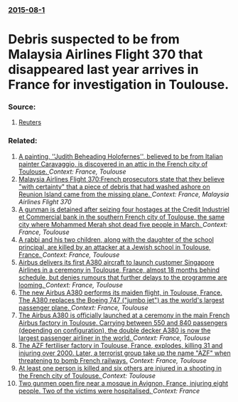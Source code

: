 ### [2015-08-1](/news/2015/08/1/index.md)

# Debris suspected to be from Malaysia Airlines Flight 370 that disappeared last year arrives in France for investigation in Toulouse. 




### Source:

1. [Reuters](http://one.trust.org/item/20150801052808-e7lqb/?source=hpMostPopularTheWire)

### Related:

1. [ A painting, ''Judith Beheading Holofernes'', believed to be from Italian painter Caravaggio, is discovered in an attic in the French city of Toulouse. ](/news/2016/04/12/a-painting-judith-beheading-holofernes-believed-to-be-from-italian-painter-caravaggio-is-discovered-in-an-attic-in-the-french-city-o.md) _Context: France, Toulouse_
2. [Malaysia Airlines Flight 370:French prosecutors state that they believe "with certainty" that a piece of debris that had washed ashore on Reunion Island came from the missing plane. ](/news/2015/09/3/malaysia-airlines-flight-370-pfrench-prosecutors-state-that-they-believe-with-certainty-that-a-piece-of-debris-that-had-washed-ashore-on-r.md) _Context: France, Malaysia Airlines Flight 370_
3. [A gunman is detained after seizing four hostages at the Credit Industriel et Commercial bank in the southern French city of Toulouse, the same city where Mohammed Merah shot dead five people in March. ](/news/2012/06/20/a-gunman-is-detained-after-seizing-four-hostages-at-the-cra-c-dit-industriel-et-commercial-bank-in-the-southern-french-city-of-toulouse-the-s.md) _Context: France, Toulouse_
4. [A rabbi and his two children, along with the daughter of the school principal, are killed by an attacker at a Jewish school in Toulouse, France. ](/news/2012/03/19/a-rabbi-and-his-two-children-along-with-the-daughter-of-the-school-principal-are-killed-by-an-attacker-at-a-jewish-school-in-toulouse-fra.md) _Context: France, Toulouse_
5. [ Airbus delivers its first A380 aircraft to launch customer Singapore Airlines in a ceremony in Toulouse, France, almost 18 months behind schedule, but denies rumours that further delays to the programme are looming. ](/news/2007/10/15/airbus-delivers-its-first-a380-aircraft-to-launch-customer-singapore-airlines-in-a-ceremony-in-toulouse-france-almost-18-months-behind-sc.md) _Context: France, Toulouse_
6. [ The new Airbus A380 performs its maiden flight, in Toulouse, France. The A380 replaces the Boeing 747 ("jumbo jet") as the world's largest passenger plane. ](/news/2005/04/27/the-new-airbus-a380-performs-its-maiden-flight-in-toulouse-france-the-a380-replaces-the-boeing-747-jumbo-jet-as-the-world-s-largest.md) _Context: France, Toulouse_
7. [ The Airbus A380 is officially launched at a ceremony in the main French Airbus factory in Toulouse. Carrying between 550 and 840 passengers (depending on configuration), the double decker A380 is now the largest passenger airliner in the world.  ](/news/2005/01/18/the-airbus-a380-is-officially-launched-at-a-ceremony-in-the-main-french-airbus-factory-in-toulouse-carrying-between-550-and-840-passengers.md) _Context: France, Toulouse_
8. [ The AZF fertiliser factory in Toulouse, France, explodes, killing 31 and injuring over 2000. Later, a terrorist group take up the name "AZF" when threatening to bomb French railways.](/news/2001/09/21/the-azf-fertiliser-factory-in-toulouse-france-explodes-killing-31-and-injuring-over-2000-later-a-terrorist-group-take-up-the-name-azf.md) _Context: France, Toulouse_
9. [At least one person is killed and six others are injured in a shooting in the French city of Toulouse. ](/news/2017/07/3/at-least-one-person-is-killed-and-six-others-are-injured-in-a-shooting-in-the-french-city-of-toulouse.md) _Context: Toulouse_
10. [Two gunmen open fire near a mosque in Avignon, France, injuring eight people. Two of the victims were hospitalised. ](/news/2017/07/2/two-gunmen-open-fire-near-a-mosque-in-avignon-france-injuring-eight-people-two-of-the-victims-were-hospitalised.md) _Context: France_
